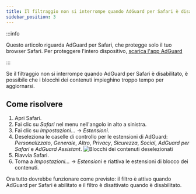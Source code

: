 ```yaml
---
title: Il filtraggio non si interrompe quando AdGuard per Safari è disabilitato
sidebar_position: 3
---
```


:::info

Questo articolo riguarda AdGuard per Safari, che protegge solo il tuo browser Safari. Per proteggere l'intero dispositivo, [scarica l'app AdGuard](https://agrd.io/download-kb-adblock)

:::

Se il filtraggio non si interrompe quando AdGuard per Safari è disabilitato, è possibile che i blocchi dei contenuti impieghino troppo tempo per aggiornarsi.

## Come risolvere

1. Apri Safari.
2. Fai clic su _Safari_ nel menu nell'angolo in alto a sinistra.
3. Fai clic su _Impostazioni…_ → _Estensioni_.
4. Deseleziona le caselle di controllo per le estensioni di AdGuard: _Personalizzato_, _Generale_, _Altro_, _Privacy_, _Sicurezza_, _Social_, _AdGuard per Safari_ e _AdGuard Assistant_.
 ![Blocchi dei contenuti deselezionati](https://cdn.adtidy.org/content/Kb/ad_blocker/safari/adg-safari-unchecked-cbs.png)
5. Riavvia Safari.
6. Torna a _Impostazioni..._ → _Estensioni_ e riattiva le estensioni di blocco dei contenuti.

Ora tutto dovrebbe funzionare come previsto: il filtro è attivo quando AdGuard per Safari è abilitato e il filtro è disattivato quando è disabilitato.
